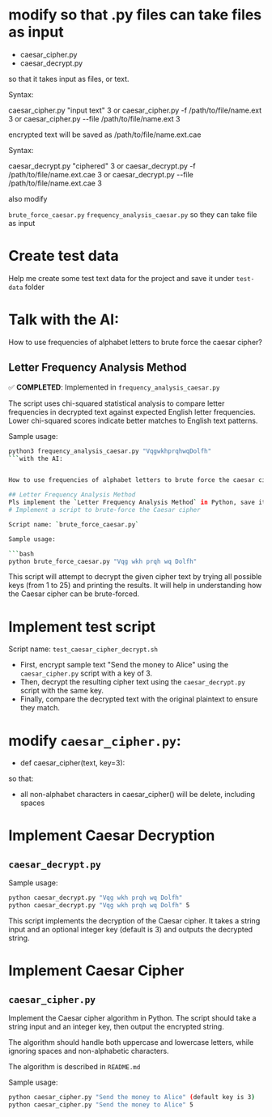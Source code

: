 # modify so that .py files can take files as input

- caesar_cipher.py
- caesar_decrypt.py

so that it takes input as files, or text.

Syntax: 

caesar_cipher.py "input text" 3 
or 
caesar_cipher.py -f /path/to/file/name.ext 3
or 
caesar_cipher.py --file /path/to/file/name.ext 3

encrypted text will be saved as /path/to/file/name.ext.cae

Syntax: 

caesar_decrypt.py "ciphered" 3 
or 
caesar_decrypt.py -f /path/to/file/name.ext.cae 3
or 
caesar_decrypt.py --file /path/to/file/name.ext.cae 3

also modify 

`brute_force_caesar.py`
`frequency_analysis_caesar.py`
so they can take file as input 

# Create test data 

Help me create some test text data for the project and save it under `test-data` folder

# Talk with the AI: 

How to use frequencies of alphabet letters to brute force the caesar cipher? 

## Letter Frequency Analysis Method

✅ **COMPLETED**: Implemented in `frequency_analysis_caesar.py`

The script uses chi-squared statistical analysis to compare letter frequencies in decrypted text against expected English letter frequencies. Lower chi-squared scores indicate better matches to English text patterns.

Sample usage:
```bash
python3 frequency_analysis_caesar.py "VqgwkhprqhwqDolfh"
```with the AI: 


How to use frequencies of alphabet letters to brute force the caesar cipher? 

## Letter Frequency Analysis Method
Pls implement the `Letter Frequency Analysis Method` in Python, save it to `frequency_analysis_caesar.py`
# Implement a script to brute-force the Caesar cipher

Script name: `brute_force_caesar.py`

Sample usage:

```bash
python brute_force_caesar.py "Vqg wkh prqh wq Dolfh"
```

This script will attempt to decrypt the given cipher text by trying all possible keys (from 1 to 25) and printing the results. It will help in understanding how the Caesar cipher can be brute-forced.

# Implement test script 

Script name: `test_caesar_cipher_decrypt.sh`

- First, encrypt sample text "Send the money to Alice" using the `caesar_cipher.py` script with a key of 3.
- Then, decrypt the resulting cipher text using the `caesar_decrypt.py` script with the same key.
- Finally, compare the decrypted text with the original plaintext to ensure they match.

# modify `caesar_cipher.py`:

- def caesar_cipher(text, key=3):

so that: 
- all non-alphabet characters in caesar_cipher() will be delete, including spaces

# Implement Caesar Decryption

## `caesar_decrypt.py`

Sample usage:

```bash
python caesar_decrypt.py "Vqg wkh prqh wq Dolfh"
python caesar_decrypt.py "Vqg wkh prqh wq Dolfh" 5
```

This script implements the decryption of the Caesar cipher. It takes a string input and an optional integer key (default is 3) and outputs the decrypted string.

# Implement Caesar Cipher

## `caesar_cipher.py`

Implement the Caesar cipher algorithm in Python. 
The script should take a string input and an integer key, then output the encrypted string.

The algorithm should handle both uppercase and lowercase letters, while ignoring spaces and non-alphabetic characters.

The algorithm is described in `README.md`

Sample usage:

```bash
python caesar_cipher.py "Send the money to Alice" (default key is 3)
python caesar_cipher.py "Send the money to Alice" 5
```
